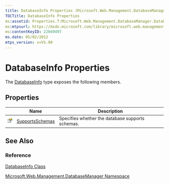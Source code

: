```yaml
---
title: DatabaseInfo Properties (Microsoft.Web.Management.DatabaseManager)
TOCTitle: DatabaseInfo Properties
ms:assetid: Properties.T:Microsoft.Web.Management.DatabaseManager.DatabaseInfo
ms:mtpsurl: https://msdn.microsoft.com/library/microsoft.web.management.databasemanager.databaseinfo_properties(v=VS.90)
ms:contentKeyID: 22049497
ms.date: 05/02/2012
mtps_version: v=VS.90
---
```


# DatabaseInfo Properties

The [DatabaseInfo](databaseinfo-class-microsoft-web-management-databasemanager.md) type exposes the following members.

## Properties

||Name|Description|
|--- |--- |--- |
|![Public property](images/Dd565931.pubproperty(en-us,VS.90).gif "Public property")|[SupportsSchemas](databaseinfo-supportsschemas-property-microsoft-web-management-databasemanager.md)|Specifies whether the database supports schemas.|


## See Also

### Reference

[DatabaseInfo Class](databaseinfo-class-microsoft-web-management-databasemanager.md)

[Microsoft.Web.Management.DatabaseManager Namespace](microsoft-web-management-databasemanager-namespace.md)

